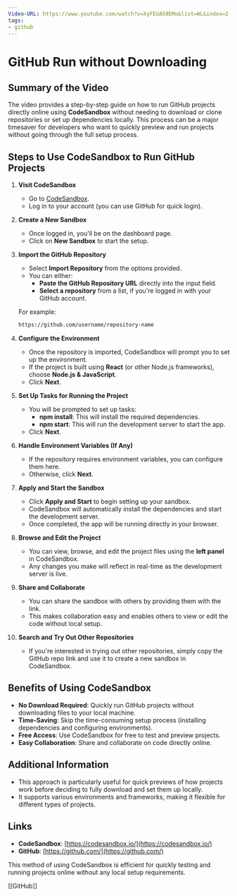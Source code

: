 ```yaml
---
Video-URL: https://www.youtube.com/watch?v=XyFEUA58EMo&list=WL&index=2
tags:
- github
---
```


# GitHub Run without Downloading

## Summary of the Video

The video provides a step-by-step guide on how to run GitHub projects directly online using **CodeSandbox** without needing to download or clone repositories or set up dependencies locally. This process can be a major timesaver for developers who want to quickly preview and run projects without going through the full setup process.

## Steps to Use CodeSandbox to Run GitHub Projects

1. **Visit CodeSandbox**

    - Go to [CodeSandbox](https://codesandbox.io/).
    - Log in to your account (you can use GitHub for quick login).

2. **Create a New Sandbox**

    - Once logged in, you'll be on the dashboard page.
    - Click on **New Sandbox** to start the setup.

3. **Import the GitHub Repository**

    - Select **Import Repository** from the options provided.
    - You can either:
        - **Paste the GitHub Repository URL** directly into the input field.
        - **Select a repository** from a list, if you're logged in with your GitHub account.

    For example:

    ```bash
    https://github.com/username/repository-name
    ```

4. **Configure the Environment**

    - Once the repository is imported, CodeSandbox will prompt you to set up the environment.
    - If the project is built using **React** (or other Node.js frameworks), choose **Node.js & JavaScript**.
    - Click **Next**.

5. **Set Up Tasks for Running the Project**

    - You will be prompted to set up tasks:
        - **npm install**: This will install the required dependencies.
        - **npm start**: This will run the development server to start the app.
    - Click **Next**.

6. **Handle Environment Variables (If Any)**

    - If the repository requires environment variables, you can configure them here.
    - Otherwise, click **Next**.

7. **Apply and Start the Sandbox**

    - Click **Apply and Start** to begin setting up your sandbox.
    - CodeSandbox will automatically install the dependencies and start the development server.
    - Once completed, the app will be running directly in your browser.

8. **Browse and Edit the Project**

    - You can view, browse, and edit the project files using the **left panel** in CodeSandbox.
    - Any changes you make will reflect in real-time as the development server is live.

9. **Share and Collaborate**

    - You can share the sandbox with others by providing them with the link.
    - This makes collaboration easy and enables others to view or edit the code without local setup.

10. **Search and Try Out Other Repositories**

    - If you're interested in trying out other repositories, simply copy the GitHub repo link and use it to create a new sandbox in CodeSandbox.

## Benefits of Using CodeSandbox

- **No Download Required**: Quickly run GitHub projects without downloading files to your local machine.
- **Time-Saving**: Skip the time-consuming setup process (installing dependencies and configuring environments).
- **Free Access**: Use CodeSandbox for free to test and preview projects.
- **Easy Collaboration**: Share and collaborate on code directly online.

## Additional Information

- This approach is particularly useful for quick previews of how projects work before deciding to fully download and set them up locally.
- It supports various environments and frameworks, making it flexible for different types of projects.

## Links

- **CodeSandbox**: [https://codesandbox.io/](https://codesandbox.io/)
- **GitHub**: [https://github.com/](https://github.com/)

This method of using CodeSandbox is efficient for quickly testing and running projects online without any local setup requirements.

[[GitHub]]
